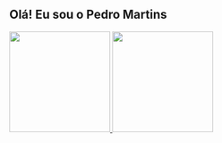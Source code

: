 ## Olá! Eu sou o Pedro Martins

<div>
  <a href="https://beacons.ai/pedrms">
    <img height="180em" src="https://github-readme-stats.vercel.app/api?username=pedrms&show_icons=true&theme=dracula&include_all_commits=true&count_private=true"/>
    <img height="180em" src="https://github-readme-stats.vercel.app/api/top-langs/?username=pedrms&layout=compact&langs_count=16&theme=dracula"/>
  </a>
</div>
